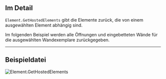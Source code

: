 ## Im Detail
`Element.GetHostedElements` gibt die Elemente zurück, die von einem ausgewählten Element abhängig sind.

Im folgenden Beispiel werden alle Öffnungen und eingebetteten Wände für die ausgewählten Wandexemplare zurückgegeben.
___
## Beispieldatei

![Element.GetHostedElements](./Revit.Elements.Element.GetHostedElements_img.jpg)
